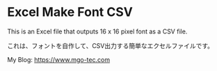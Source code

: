 # Excel Make Font CSV 
This is an Excel file that outputs 16 x 16 pixel font as a CSV file.   
  
これは、フォントを自作して、CSV出力する簡単なエクセルファイルです。  
  
My Blog: https://www.mgo-tec.com  